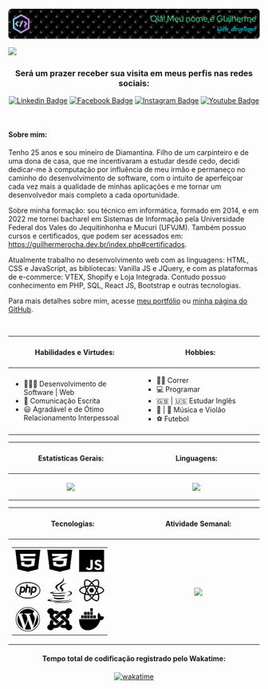 <div align=center>
	
![Header](./github-header-image-2.png)

</div>

![](https://komarev.com/ghpvc/?username=guilhermeDTNA&color=blueviolet&style=plastic&label=Número+de+Visualizações:)

<h3 align="center">Será um prazer receber sua visita em meus perfis nas redes sociais:</h3>
<div align="center">
	
[![Linkedin Badge](https://img.shields.io/badge/-LinkedIn-blue?style=flat-square&logo=Linkedin&logoColor=white&link=https://www.linkedin.com/in/guilherme-rocha-leite/)](https://www.linkedin.com/in/guilherme-rocha-leite/)  [![Facebook Badge](https://img.shields.io/badge/Facebook-1877F2?style=flat-square&logo=facebook&logoColor=white&link=https://www.facebook.com/guilherme.rochaleite.9/)](https://www.facebook.com/guilherme.rochaleite.9/)  [![Instagram Badge](https://img.shields.io/badge/Instagram-E4405F?style=flat-square&logo=instagram&logoColor=white&link=https://www.instagram.com/guilherme.dtna/)](https://www.instagram.com/guilherme.dtna/)  [![Youtube Badge](https://img.shields.io/badge/-YouTube-ff0000?style=flat-square&labelColor=ff0000&logo=youtube&logoColor=white&link=https://www.youtube.com/channel/UC28bAjWwKIosH8iZDhT1YEw)](https://www.youtube.com/channel/UC28bAjWwKIosH8iZDhT1YEw) 
	
</div>
<br />
<h4>
	Sobre mim:
</h4>

<p>
Tenho 25 anos e sou mineiro de Diamantina. Filho de um carpinteiro e de uma dona de casa, que me incentivaram a estudar desde cedo, decidi dedicar-me à computação por influência de meu irmão e permaneço no caminho do desenvolvimento de software, com o intuito de aperfeiçoar cada vez mais a qualidade de minhas aplicações e me tornar um desenvolvedor mais completo a cada oportunidade.
</p>

<p>Sobre minha formação: sou técnico em informática, formado em 2014, e em 2022 me tornei bacharel em Sistemas de Informação pela Universidade Federal dos Vales do Jequitinhonha e Mucuri (UFVJM). Também possuo cursos e certificados, que podem ser acessados em: <a href="https://guilhermerocha.dev.br/index.php#certificados">https://guilhermerocha.dev.br/index.php#certificados</a>.</p>

<p>Atualmente trabalho no desenvolvimento web com as linguagens: HTML, CSS e JavaScript, as bibliotecas: Vanilla JS e JQuery, e com as plataformas de e-commerce: VTEX, Shopify e Loja Integrada. Contudo possuo conhecimento em PHP, SQL, React JS, Bootstrap e outras tecnologias.</p>

<p>Para mais detalhes sobre mim, acesse <a href="https://guilhermerocha.dev.br/">meu portfólio</a> ou <a href="https://guilhermedtna.github.io/">minha página do GitHub</a>.</p>

<br />

<div align="center">
	<table>
	    <thead>
            <tr>
                <th width=250>
                    <h4>
                        Habilidades e Virtudes:
                    </h4>
                </th>
                <th width=250>
                    <h4>
                        Hobbies:
                    </h4>
                </th>
            </tr>
	    </thead>
	    <tbody>
            <tr>
                <td width=450>
                    <ul>
                        <li>👨🏻‍💻 Desenvolvimento de Software | Web</li>
                        <li>📝 Comunicação Escrita</li>
                        <li>😃 Agradável e de Ótimo Relacionamento Interpessoal</li>
                    </ul>
                </td>
                <td width=450>
                    <ul>
                        <li>🏃‍♂️ Correr</li>
                        <li>💻 Programar</li>
                        <li>🇬🇧 | 🇺🇸 Estudar Inglês</li>
                        <li>🎵 | 🎸 Música e Violão</li>
                        <li>⚽ Futebol</li>
                    </ul>
                </td>
            </tr>
	    </tbody>
	</table>
</div>

<div align="center">
	<table>
        <thead>
            <th>
                <h4>Estatísticas Gerais:</h4>
            </th>
            <th>
                <h4>Linguagens:</h4>
            </th>
        </thead>
        <tbody>
            <tr>
                <td width=450>
                    <p align="center">
                        <a href="#">
                            <img
                            align="center"
                            height="165"
                            src="https://github-readme-stats-sigma-five.vercel.app/api?username=guilhermeDTNA&count_private=true&show_icons=true&theme=highcontrast&border_radius=5%&locale=pt-br"
                            />
                        </a>
                    </p>
                </td>
                <td width=450>
                    <p align="center">
                        <a href="#">
                            <img
                            align="center"
                            height="100%"
                            src="https://github-readme-stats-sigma-five.vercel.app/api/top-langs/?username=guilhermeDTNA&border_radius=5%&layout=compact&locale=pt-br"
                            />
                        </a>
                    </p>
                </td>
            </tr>
        </tbody>
    </table>
</div>

<div align="center">
    <table width=100vw>
        <thead>
            <tr>
                <th>
                    <h4>Tecnologias:</h4>
                </th>
                <th>
                    <h4>Atividade Semanal:</h4>
                </th>
            </tr>
        <thead>
        <tbody>
            <tr>
                <td width=450>
                    <p align="center">
                        <table align="center">
                            <tbody>
                                <tr>
                                    <td><img src="html5-brands.svg" width="50" height="50" title="HTML5"></td>
                                    <td><img src="css3-alt-brands.svg" width="50" height="50" title="CSS3"></td>
                                    <td><img src="js-brands.svg" width="50" height="50" title="JavaScript"></td>
                                </tr>
                                <tr>
                                    <td><img src="php-brands.svg" width="50" height="50" title="PHP"></td>
                                    <td><img src="java-brands.svg" width="50" height="50" title="Java"></td>
                                    <td><img src="react-brands.svg" width="50" height="50" title="ReactJS e React Native"></td>
                                </tr>
                                <tr>
                                    <td><img src="wordpress-brands.svg" width="50" height="50" title="WordPress"></td>
                                    <td><img src="joomla-brands.svg" width="50" height="50" title="Joomla"></td>
                                    <td><img src="docker-brands.svg" width="50" height="50" title="Docker"></td>
                                </tr>
                            </tbody>
                        </table>
                    </p>
                </td>
                <td width=450>
                    <p align="center">
                        <a href="https://wakatime.com/@guilhermeDTNA" target="_blank" title="Acessar meu perfil no Wakatime">
                            <img
                            align="center"
                            height="196"
                            src="https://github-readme-stats.vercel.app/api/wakatime?username=guilhermeDTNA&border_radius=5%&v=2"
                            />
                        </a>
                    </p>
                </td>
            </tr>
        </tbody>
    </table>
</div>


<div align="center">
<h4>Tempo total de codificação registrado pelo Wakatime:</h4>
	
[![wakatime](https://wakatime.com/badge/user/e00141c8-da3e-4eba-9de1-ea951a69afcf.svg)](https://wakatime.com/@e00141c8-da3e-4eba-9de1-ea951a69afcf)
</div>
